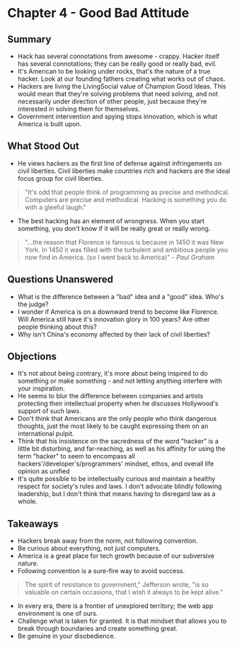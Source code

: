 # Chapter 4 - Good Bad Attitude

## Summary
  
* Hack has several connotations from awesome - crappy.  Hacker itself has several connotations; they can be really good or really bad, evil.
* It's American to be looking under rocks, that's the nature of a true hacker.  Look at our founding fathers creating what works out of chaos.
* Hackers are living the LivingSocial value of Champion Good Ideas.  This would mean that they're solving problems that need solving, and not necessarily under direction of other people, just because they're interested in solving them for themselves.
* Government intervention and spying stops innovation, which is what America is built upon.

## What Stood Out

* He views hackers as the first line of defense against infringements on civil liberties.  Civil liberties make countries rich and hackers are the ideal focus group for civil liberties.
>"It's odd that people think of programming as precise and methodical. Computers are precise and methodical. Hacking is something you do with a gleeful laugh."
* The best hacking has an element of wrongness.  When you start something, you don't know if it will be really great or really wrong.
> "...the reason that Florence is famous is because in 1450 it was New York.  In 1450 it was filled with the turbulent and ambitious people you now find in America.  (so I went back to America)" - _Paul Graham_

## Questions Unanswered

* What is the difference between a "bad" idea and a "good" idea.  Who's the judge? 
* I wonder if America is on a downward trend to become like Florence.  Will America still have it's innovation glory in 100 years? Are other people thinking about this?
* Why isn't China's economy affected by their lack of civil liberties?

## Objections

* It's not about being contrary, it's more about being inspired to do something or make something - and not letting anything interfere with your inspiration.
* He seems to blur the difference between companies and artists protecting their intellectual property when he discusses Hollywood's support of such laws.
* Don't think that Americans are the only people who think dangerous thoughts, just the most likely to be caught expressing them on an international pulpit.
* Think that his insistence on the sacredness of the word "hacker" is a little bit disturbing, and far-reaching, as well as his affinity for using the term "hacker" to seem to encompass all hackers'/developer's/programmers' mindset, ethos, and overall life opinion as unified
* It's quite possible to be intellectually curious and maintain a healthy respect for society's rules and laws. I don't advocate blindly following leadership, but I don't think that means having to disregard law as a whole.

## Takeaways

* Hackers break away from the norm, not following convention.
* Be curious about everything, not just computers.
* America is a great place for tech growth because of our subversive nature.
* Following convention is a sure-fire way to avoid success.
> The spirit of resistance to government," Jefferson wrote, "is so valuable on 
certain occasions, that I wish it always to be kept alive."
* In every era, there is a frontier of unexplored territory; the web app environment is one of ours.
* Challenge what is taken for granted. It is that mindset that allows you to break through boundaries and create something great.
* Be genuine in your disobedience.
